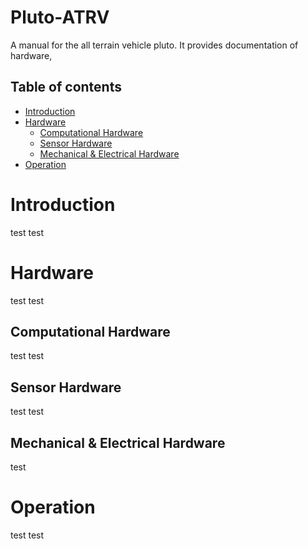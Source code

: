 # Pluto-ATRV
A manual for the all terrain vehicle pluto. It provides documentation of hardware, 

## Table of contents
- [Introduction](#Introduction)
- [Hardware](#Hardware)
    - [Computational Hardware](##Computational-Hardware)
    - [Sensor Hardware](##Sensor-Hardware)
    - [Mechanical & Electrical Hardware](##Mechanical-&-Electrical-Hardware)
- [Operation](#Operation)

# Introduction
test test

# Hardware
test test

## Computational Hardware
test test

## Sensor Hardware
test test

## Mechanical & Electrical Hardware
test 

# Operation
test test